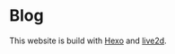 # Blog

This website is build with [Hexo](https://hexo.io) and [live2d](https://github.com/EYHN/hexo-helper-live2d).
